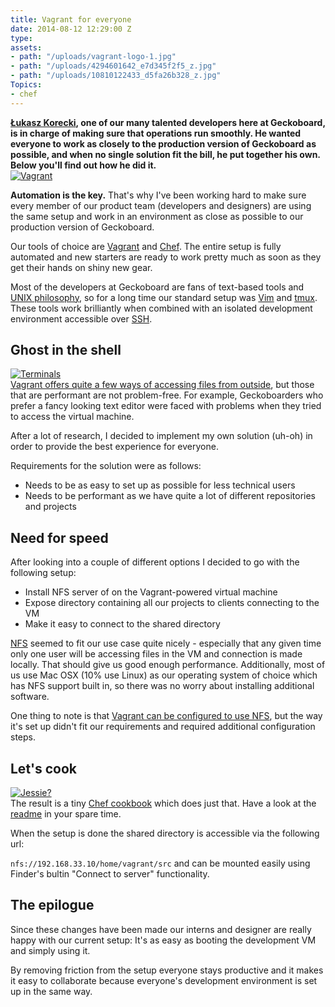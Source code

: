 ```yaml
---
title: Vagrant for everyone
date: 2014-08-12 12:29:00 Z
type: 
assets:
- path: "/uploads/vagrant-logo-1.jpg"
- path: "/uploads/4294601642_e7d345f2f5_z.jpg"
- path: "/uploads/10810122433_d5fa26b328_z.jpg"
Topics:
- chef
---
```


**[Łukasz Korecki](https://twitter.com/lukaszkorecki), one of our many talented developers here at Geckoboard, is in charge of making sure that operations run smoothly. He wanted everyone to work as closely to the production version of Geckoboard as possible, and when no single solution fit the bill, he put together his own. Below you'll find out how he did it.**
</br>
[![Vagrant](/uploads/vagrant-logo-1.jpg)](https://vagrantup.com)

**Automation is the key.** That's why I've been working hard to make sure every member of our product team (developers and designers) are using the same setup and work in an environment as close as possible to our production version of Geckoboard.

Our tools of choice are [Vagrant](https://www.vagrantup.com/) and
[Chef](http://www.getchef.com/). The entire setup is fully automated and new starters are ready to work pretty much as soon as they get their hands on shiny new gear.

Most of the developers at Geckoboard are fans of text-based tools and [UNIX philosophy](https://en.wikipedia.org/wiki/Unix_philosophy), so for a long time our standard setup was [Vim](http://www.vim.org) and [tmux](http://tmux.sourceforge.net/). These tools work brilliantly when combined with an isolated development environment accessible over
[SSH](https://en.wikipedia.org/wiki/Secure_Shell).

## Ghost in the shell

[
![Terminals](/uploads/4294601642_e7d345f2f5_z.jpg) 
](https://flic.kr/p/7xuXrU)</br>[Vagrant offers quite a few ways of accessing files from
outside](http://docs.vagrantup.com/v2/synced-folders/index.html), but those that are performant are not problem-free. For example, Geckoboarders who prefer a fancy looking text editor were faced with problems when they tried to access the virtual machine. 

After a lot of research, I decided to implement my own solution (uh-oh) in order to provide the best experience for everyone.

Requirements for the solution were as follows:

- Needs to be as easy to set up as possible for less technical users
- Needs to be performant as we have quite a lot of different repositories and projects

## Need for speed

After looking into a couple of different options I decided to go with the following setup:

- Install NFS server of on the Vagrant-powered virtual machine
- Expose directory containing all our projects to clients connecting to the VM
- Make it easy to connect to the shared directory

[NFS](https://en.wikipedia.org/wiki/Network_File_System_(protocol)) seemed to fit our use case quite nicely - especially that any given time only one user will be accessing files in the VM and connection is made locally. That should give us good enough performance. Additionally, most of us use Mac OSX (10% use Linux) as our operating system of choice which has NFS support built in, so there was no worry about installing additional software.

One thing to note is that [Vagrant can be configured to use NFS](http://docs.vagrantup.com/v2/synced-folders/nfs.html), but the way it's set up didn't fit our requirements and required additional configuration steps.


## Let's cook

[
![Jessie?](/uploads/10810122433_d5fa26b328_z.jpg) 
](https://flic.kr/p/htfGMg)
</br>
The result is a tiny [Chef
cookbook](https://github.com/lukaszkorecki/nfs-server) which does just that. Have a look at the [readme](https://github.com/lukaszkorecki/nfs-server#readme) in your spare time.

When the setup is done the shared directory is accessible via the following url:

`nfs://192.168.33.10/home/vagrant/src` and can be mounted easily using Finder's
bultin "Connect to server" functionality.

## The epilogue

Since these changes have been made our interns and designer are really happy with our current setup: It's as easy as booting the development VM and simply using it.

By removing friction from the setup everyone stays productive and it makes it easy to collaborate
because everyone's development environment is set up in the same way.
